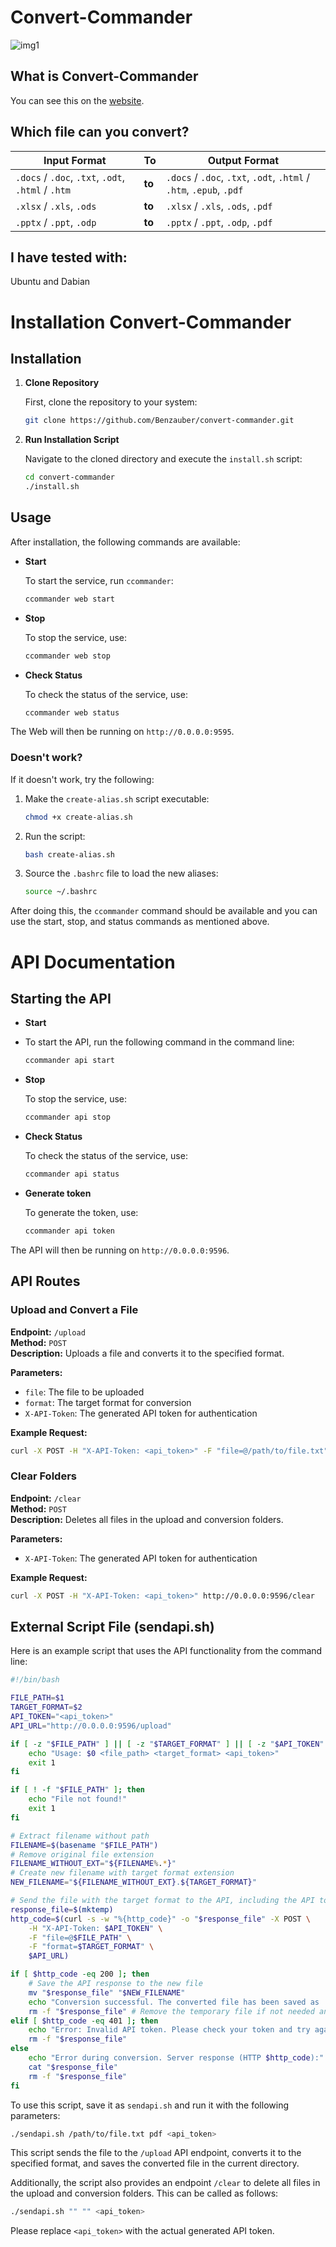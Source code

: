 # Convert-Commander
![img1](https://github.com/Benzauber/convert-commander/blob/main/pictures/1.png?raw=true)

## What is Convert-Commander
You can see this on the [website](https://cc.bleibundgut.ch/).

## Which file can you convert?

| Input Format                                     | To      | Output Format                                                    |
|-------------------------------------------------|---------|------------------------------------------------------------------|
| `.docs` / `.doc`, `.txt`, `.odt`, `.html` / `.htm` | **to**  | `.docs` / `.doc`, `.txt`, `.odt`, `.html` / `.htm`, `.epub`, `.pdf` |
| `.xlsx` / `.xls`, `.ods`                           | **to**  | `.xlsx` / `.xls`, `.ods`, `.pdf`                                 |
| `.pptx` / `.ppt`, `.odp`                        | **to**  | `.pptx` / `.ppt`, `.odp`, `.pdf`                                 |


## I have tested with:
Ubuntu and Dabian
 
# Installation Convert-Commander

## Installation

1. **Clone Repository**
   
   First, clone the repository to your system:

   ```bash
   git clone https://github.com/Benzauber/convert-commander.git
   ```

2. **Run Installation Script**
   
   Navigate to the cloned directory and execute the `install.sh` script:

   ```bash
   cd convert-commander
   ./install.sh
   ```

## Usage

After installation, the following commands are available:

* **Start**
  
  To start the service, run `ccommander`:

  ```bash
  ccommander web start
  ```

* **Stop**
  
  To stop the service, use:

  ```bash
  ccommander web stop
  ```

* **Check Status**
  
  To check the status of the service, use:

  ```bash
  ccommander web status
  ```
The Web will then be running on `http://0.0.0.0:9595`.

### Doesn't work?

If it doesn't work, try the following:

1. Make the `create-alias.sh` script executable:

   ```bash
   chmod +x create-alias.sh
   ```

2. Run the script:

   ```bash
   bash create-alias.sh
   ```

3. Source the `.bashrc` file to load the new aliases:

   ```bash
   source ~/.bashrc
   ```

After doing this, the `ccommander` command should be available and you can use the start, stop, and status commands as mentioned above.

# API Documentation

## Starting the API



* **Start**
* To start the API, run the following command in the command line:
  ```bash
  ccommander api start
  ```

* **Stop**
  
  To stop the service, use:

  ```bash
  ccommander api stop
  ```

* **Check Status**
  
  To check the status of the service, use:

  ```bash
  ccommander api status
  ```

* **Generate token**
  
   To generate the token, use:

  ```bash
  ccommander api token
  ```

The API will then be running on `http://0.0.0.0:9596`.

## API Routes

### Upload and Convert a File

**Endpoint:** `/upload`  
**Method:** `POST`  
**Description:** Uploads a file and converts it to the specified format.

**Parameters:**
* `file`: The file to be uploaded
* `format`: The target format for conversion
* `X-API-Token`: The generated API token for authentication

**Example Request:**

```bash
curl -X POST -H "X-API-Token: <api_token>" -F "file=@/path/to/file.txt" -F "format=pdf" http://0.0.0.0:9596/upload
```

### Clear Folders

**Endpoint:** `/clear`  
**Method:** `POST`  
**Description:** Deletes all files in the upload and conversion folders.

**Parameters:**
* `X-API-Token`: The generated API token for authentication

**Example Request:**

```bash
curl -X POST -H "X-API-Token: <api_token>" http://0.0.0.0:9596/clear
```

## External Script File (sendapi.sh)

Here is an example script that uses the API functionality from the command line:

```bash
#!/bin/bash

FILE_PATH=$1
TARGET_FORMAT=$2
API_TOKEN="<api_token>"
API_URL="http://0.0.0.0:9596/upload"

if [ -z "$FILE_PATH" ] || [ -z "$TARGET_FORMAT" ] || [ -z "$API_TOKEN" ]; then
    echo "Usage: $0 <file_path> <target_format> <api_token>"
    exit 1
fi

if [ ! -f "$FILE_PATH" ]; then
    echo "File not found!"
    exit 1
fi

# Extract filename without path
FILENAME=$(basename "$FILE_PATH")
# Remove original file extension
FILENAME_WITHOUT_EXT="${FILENAME%.*}"
# Create new filename with target format extension
NEW_FILENAME="${FILENAME_WITHOUT_EXT}.${TARGET_FORMAT}"

# Send the file with the target format to the API, including the API token in the header
response_file=$(mktemp)
http_code=$(curl -s -w "%{http_code}" -o "$response_file" -X POST \
    -H "X-API-Token: $API_TOKEN" \
    -F "file=@$FILE_PATH" \
    -F "format=$TARGET_FORMAT" \
    $API_URL)

if [ $http_code -eq 200 ]; then
    # Save the API response to the new file
    mv "$response_file" "$NEW_FILENAME"
    echo "Conversion successful. The converted file has been saved as '$NEW_FILENAME'."
    rm -f "$response_file" # Remove the temporary file if not needed anymore
elif [ $http_code -eq 401 ]; then
    echo "Error: Invalid API token. Please check your token and try again."
    rm -f "$response_file"
else
    echo "Error during conversion. Server response (HTTP $http_code):"
    cat "$response_file"
    rm -f "$response_file"
fi
```

To use this script, save it as `sendapi.sh` and run it with the following parameters:

```bash
./sendapi.sh /path/to/file.txt pdf <api_token>
```

This script sends the file to the `/upload` API endpoint, converts it to the specified format, and saves the converted file in the current directory.

Additionally, the script also provides an endpoint `/clear` to delete all files in the upload and conversion folders. This can be called as follows:

```bash
./sendapi.sh "" "" <api_token>
```

Please replace `<api_token>` with the actual generated API token.


